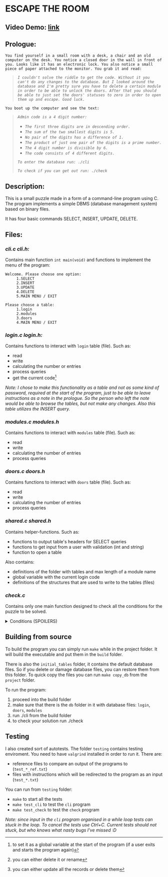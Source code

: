 # ESCAPE THE ROOM
## Video Demo: [link](https://youtu.be/b4Wd3z8owZs)
## Prologue:

    You find yourself in a small room with a desk, a chair and an old computer on the desk. You notice a closed door in the wall in front of you. Looks like it has an electronic lock. You also notice a small piece of paper attached to the monitor. You grab it and read:

>*`I couldn't solve the riddle to get the code. Without it you can't do any changes to the database. But I looked around the database and I'm pretty sure you have to delete a certain module in order to be able to unlock the doors. After that you should be able to just set the doors' statuses to zero in order to open them up and escape. Good luck.`*

    You boot up the computer and see the text:

>*`Admin code is a 4 digit number:`*
>+ *`The first three digits are in descending order.`*
>+ *`The sum of the two smallest digits is 5.`*
>+ *`No pair of the digits has a difference of 1.`*
>+ *`The product of just one pair of the digits is a prime number.`*
>+ *`The 4 digit number is divisible by 6.`*
>+ *`The code consists of 4 different digits.`*
>
>*`To enter the database run: ./cli`*
>
>*`To check if you can get out run: ./check`*

## Description:

This is a small puzzle made in a form of a command-line program using C. The program implements a simple DBMS (database management system) based on binary files.

It has four basic commands SELECT, INSERT, UPDATE, DELETE.

## Files:

### ***cli.c cli.h:***
Contains main function `int main(void)` and functions to implement the menu of the program:
```
Welcome. Please choose one option:
     1.SELECT
     2.INSERT
     3.UPDATE
     4.DELETE
     5.MAIN MENU / EXIT
```
```
Please choose a table:
     1.login
     2.modules
     3.doors
     4.MAIN MENU / EXIT
```

### ***login.c login.h:***
Contains functions to interact with `login` table (file). Such as:

+ read
+ write
+ calculating the number or entries
+ process queries
+ get the current code[^1]

[^1]: to set it as a global variable at the start of the program (if a user exits and starts the program again)

_Note: I chose to make this functionality as a table and not as some kind of password, required at the start of the program, just to be able to leave instructions as a note in the prologue. So the person who left the note would be able to browse the tables, but not make any changes. Also this table utilizes the INSERT query._

### ***modules.c modules.h***
Contains functions to interact with `modules` table (file). Such as:

+ read
+ write
+ calculating the number of entries
+ process queries

### ***doors.c doors.h***
Contains functions to interact with `doors` table (file). Such as:

+ read
+ write
+ calculating the number of entries
+ process queries

### ***shared.c shared.h***
Contains helper-functions. Such as:

+ functions to output table's headers for SELECT queries
+ functions to get input from a user with validation (int and string)
+ function to open a table

Also contains:

+ definitions of the folder with tables and max length of a module name
+ global variable with the current login code
+ definitions of the structures that are used to write to the tables (files)

### ***check.c***

Contains only one main function designed to check all the conditions for the puzzle to be solved.

<details>
<summary>Conditions (SPOILERS)</summary>

+ correct code (9714) in the `login` table (file)
+ no module with name `security` in the `modules` table (file) [^2]
+ no entries with value `1` in the field `closed` in the `doors` table (file) [^3]

</details>

## Building from source

To build the program you can simply run `make` while in the project folder. It will build the executable and put them in the `build` folder.

There is also the `initial_tables` folder, it contains the default database files. So if you delete or damage database files, you can restore them from this folder. To quick copy the files you can run `make copy_db` from the `project` folder.

To run the program:

1. proceed into the build folder
2. make sure that there is the `db` folder in it with database files: `login`, `doors`, `modules`
3. run ./cli from the build folder
4. to check your solution run ./check

## Testing

I also created sort of autotests. The folder `testing` contains testing enviroment. You need to have `valgrind` installed in order to run it. There are:

+ reference files to compare an output of the programs to (`test_*_ref.txt`)
+ files with instructions which will be redirected to the program as an input (`test_*.txt`)

You can run from `testing` folder:

+ `make` to start all the tests
+ `make test_cli` to test the `cli` program
+ `make test_check` to test the `check` program

_Note: since input in the `cli` program organised in a while loop tests can stuck in the loop. To cancel the tests use Ctrl+C. Current tests should not stuck, but who knows what nasty bugs I've missed :D_



[^2]: you can either delete it or rename
[^3]: you can either update all the records or delete them
